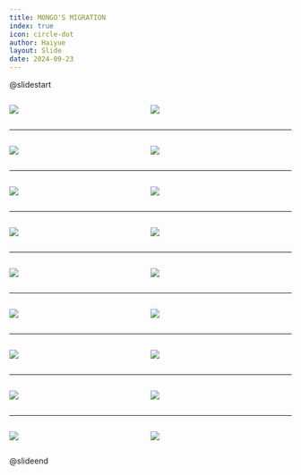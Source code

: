 ```yaml
---
title: MONGO'S MIGRATION
index: true
icon: circle-dot
author: Haiyue
layout: Slide
date: 2024-09-23
---
```

 
@slidestart

<div style="display:flex">
<div style="flex:1">

![](/reading/english/Level-K/MONGO'S%20MIGRATION/001.webp)
</div>
<div style="flex:1">

![](/reading/english/Level-K/MONGO'S%20MIGRATION/002.webp)
</div>
</div>

---

<div style="display:flex">
<div style="flex:1">

![](/reading/english/Level-K/MONGO'S%20MIGRATION/003.webp)
</div>
<div style="flex:1">

![](/reading/english/Level-K/MONGO'S%20MIGRATION/004.webp)
</div>
</div>

---

<div style="display:flex">
<div style="flex:1">

![](/reading/english/Level-K/MONGO'S%20MIGRATION/005.webp)
</div>
<div style="flex:1">

![](/reading/english/Level-K/MONGO'S%20MIGRATION/006.webp)
</div>
</div>

---

<div style="display:flex">
<div style="flex:1">

![](/reading/english/Level-K/MONGO'S%20MIGRATION/007.webp)
</div>
<div style="flex:1">

![](/reading/english/Level-K/MONGO'S%20MIGRATION/008.webp)
</div>
</div>

---

<div style="display:flex">
<div style="flex:1">

![](/reading/english/Level-K/MONGO'S%20MIGRATION/009.webp)
</div>
<div style="flex:1">

![](/reading/english/Level-K/MONGO'S%20MIGRATION/010.webp)
</div>
</div>

---

<div style="display:flex">
<div style="flex:1">

![](/reading/english/Level-K/MONGO'S%20MIGRATION/011.webp)
</div>
<div style="flex:1">

![](/reading/english/Level-K/MONGO'S%20MIGRATION/012.webp)
</div>
</div>

---

<div style="display:flex">
<div style="flex:1">

![](/reading/english/Level-K/MONGO'S%20MIGRATION/013.webp)
</div>
<div style="flex:1">

![](/reading/english/Level-K/MONGO'S%20MIGRATION/014.webp)
</div>
</div>

---

<div style="display:flex">
<div style="flex:1">

![](/reading/english/Level-K/MONGO'S%20MIGRATION/015.webp)
</div>
<div style="flex:1">

![](/reading/english/Level-K/MONGO'S%20MIGRATION/016.webp)
</div>
</div>

---

<div style="display:flex">
<div style="flex:1">

![](/reading/english/Level-K/MONGO'S%20MIGRATION/017.webp)
</div>
<div style="flex:1">

![](/reading/english/Level-K/MONGO'S%20MIGRATION/018.webp)
</div>
</div>

@slideend